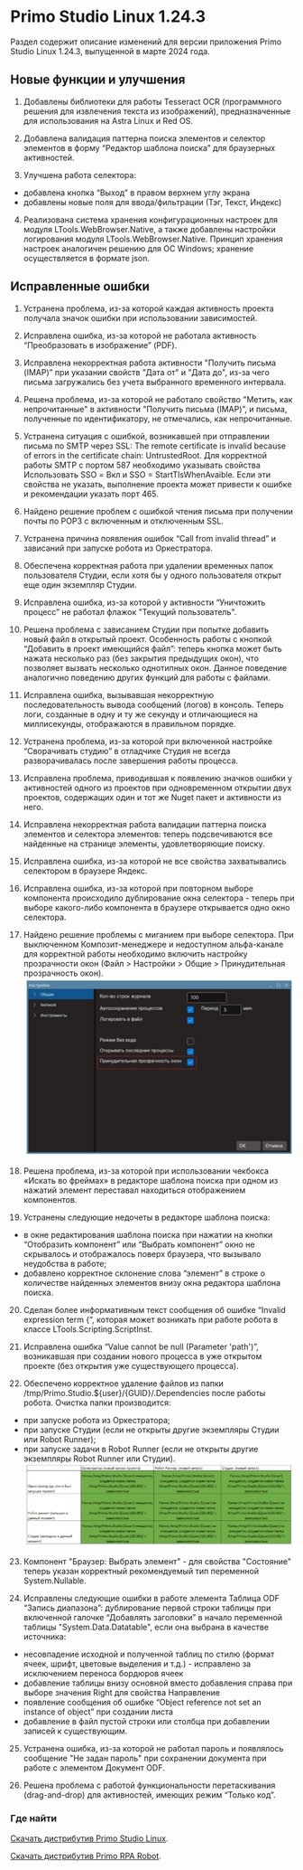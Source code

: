 # Primo Studio Linux 1.24.3

Раздел содержит описание изменений для версии приложения Primo Studio Linux 1.24.3, выпущенной в марте 2024 года. 


## Новые функции и улучшения

1. Добавлены библиотеки для работы Tesseract OCR (программного решения для извлечения текста из изображений), предназначенные для использования на Astra Linux и Red OS.

2. Добавлена валидация паттерна поиска элементов и селектор элементов в форму “Редактор шаблона поиска” для браузерных активностей.

3. Улучшена работа селектора: 
- добавлена кнопка “Выход” в правом верхнем углу экрана  
- добавлены новые поля для ввода/фильтрации (Тэг, Текст, Индекс)

4. Реализована система хранения конфигурационных настроек для модуля LTools.WebBrowser.Native, а также добавлены настройки логирования модуля LTools.WebBrowser.Native. Принцип хранения настроек аналогичен решению для ОС Windows; хранение осуществляется в формате json.


## Исправленные ошибки 
1. Устранена проблема, из-за которой каждая активность проекта получала значок ошибки при использовании зависимостей.
2. Исправлена ошибка, из-за которой не работала активность “Преобразовать в изображение” (PDF).
3. Исправлена некорректная работа активности "Получить письма (IMAP)” при указании свойств "Дата от" и "Дата до", из-за чего письма загружались без учета выбранного временного интервала. 
4. Решена проблема, из-за которой не работало свойство  "Метить, как непрочитанные" в активности "Получить письма (IMAP)”, и письма, полученные по идентификатору, не отмечались, как непрочитанные. 
5. Устранена ситуация с ошибкой, возникавшей при отправлении письма по SMTP через SSL: The remote certificate is invalid because of errors in the certificate chain: UntrustedRoot. Для корректной работы SMTP с портом 587 необходимо указывать свойства Использовать SSO = Вкл и SSO = StartTlsWhenAvaible. Если эти свойства не указать, выполнение проекта может привести к ошибке и рекомендации указать порт 465. 
6. Найдено решение проблем с ошибкой чтения письма при получении почты по POP3 с включенным и отключенным SSL.
7. Устранена причина появления ошибок “Call from invalid thread” и зависаний при запуске робота из Оркестратора.
8. Обеспечена корректная работа при удалении временных папок пользователя Студии, если хотя бы у одного пользователя открыт еще один экземпляр Студии.
9. Исправлена ошибка, из-за которой у активности “Уничтожить процесс” не работал флажок "Текущий пользователь". 
10. Решена проблема с зависанием Студии при попытке добавить новый файл в открытый проект. Особенность работы с кнопкой “Добавить в проект имеющийся файл”: теперь кнопка может быть нажата несколько раз (без закрытия предыдущих окон), что позволяет вызвать несколько однотипных окон. Данное поведение аналогично поведению других функций для работы с файлами.
11. Исправлена ошибка, вызывавшая некорректную последовательность вывода сообщений (логов) в консоль. Теперь логи, созданные в одну и ту же секунду и отличающиеся на миллисекунды, отображаются в правильном порядке.
12. Устранена проблема, из-за которой при включенной настройке “Сворачивать студию” в отладчике Студия не всегда разворачивалась после завершения работы процесса.
13. Исправлена проблема, приводившая к появлению значков ошибки у активностей одного из проектов при одновременном открытии двух проектов, содержащих один и тот же Nuget пакет и активности из него.
14. Исправлена некорректная работа валидации паттерна поиска элементов и селектора элементов: теперь подсвечиваются все найденные на странице элементы, удовлетворяющие поиску.
15. Исправлена ошибка, из-за которой не все свойства захватывались селектором в браузере Яндекс. 
16. Исправлена ошибка, из-за которой при повторном выборе компонента происходило дублирование окна селектора - теперь при выборе какого-либо компонента в браузере открывается одно окно селектора.
17. Найдено решение проблемы с миганием при выборе селектора. При выключенном Композит-менеджере и недоступном альфа-канале для корректной работы необходимо включить настройку прозрачности окон (Файл > Настройки > Общие > Принудительная прозрачность окон).
![](<../../.gitbook/assets1/Transparency.PNG>)
18. Решена проблема, из-за которой при использовании чекбокса «Искать во фреймах» в редакторе шаблона поиска при одном из нажатий элемент переставал находиться отображением компонентов.

19. Устранены следующие недочеты в редакторе шаблона поиска: 
- в окне редактирования шаблона поиска при нажатии на кнопки “Отобразить компонент” или “Выбрать компонент” окно не скрывалось и отображалось поверх браузера, что вызывало неудобства в работе;
- добавлено корректное склонение слова “элемент” в строке о количестве найденных элементов внизу окна редактора шаблона поиска.

20. Сделан более информативным текст сообщения об ошибке “Invalid expression term {“, которая может возникать при работе робота в классе LTools.Scripting.ScriptInst.

21. Исправлена ошибка “Value cannot be null (Parameter 'path')”, возникавшая при создании нового процесса в уже открытом проекте (без открытия уже существующего процесса).

22. Обеспечено корректное удаление файлов  из папки /tmp/Primo.Studio.${user}/{GUID}/.Dependencies после работы робота. Очистка папки производится: 
- при запуске робота из Оркестратора; 
- при запуске Студии (если не открыты другие экземпляры Студии или Robot Runner); 
- при запуске задачи в Robot Runner (если не открыты другие экземпляры Robot Runner или Студии). 
![](<../../.gitbook/assets1/TMP-files.PNG>)
23. Компонент "Браузер: Выбрать элемент" - для свойства "Состояние" теперь указан корректный рекомендуемый тип переменной System.Nullable<Boolean>.

24. Исправлены следующие ошибки в работе элемента Таблица ODF “Запись диапазона”:
дублирование первой строки таблицы при включенной галочке “Добавлять заголовки” в начало переменной таблицы "System.Data.Datatable", если она выбрана в качестве источника:
- несовпадение исходной и полученной таблиц по стилю (формат ячеек, шрифт, цветовые выделения и т.д.) - исправлено за исключением переноса бордюров ячеек
- добавление таблицы внизу основной вместо добавления справа при выборе значения Right для свойства Направление 
- появление сообщения об ошибке “Object reference not set an instance of object” при создании листа
- добавление в файл пустой строки или столбца при добавлении записей к существующим.

25. Устранена ошибка, из-за которой не работал пароль и появлялось сообщение "Не задан пароль" при сохранении документа при работе с элементом Документ ODF.

26. Решена проблема с работой функциональности перетаскивания (drag-and-drop) для активностей, имеющих режим “Только код”.


### Где найти 

[Скачать дистрибутив Primo Studio Linux](https://disk.primo-rpa.ru/index.php/s/primo?path=%2FRelease%2FStudio).

[Скачать дистрибутив Primo RPA Robot](https://disk.primo-rpa.ru/index.php/s/primo?path=%2FRelease%2FRobot).

